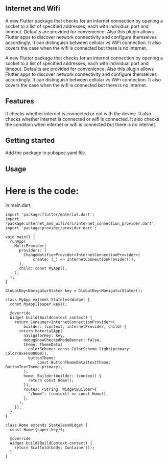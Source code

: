 ## Internet and Wifi

A new Flutter package that checks for an internet connection by opening a socket to a list of specified addresses, each with individual port and timeout. Defaults are provided for convenience. Also this plugin allows Flutter apps to discover network connectivity and configure themselves accordingly. It can distinguish between cellular vs WiFi connection. It also covers the case when the wifi is connected but there is no internet.

<!--
This README describes the package. If you publish this package to pub.dev,
this README's contents appear on the landing page for your package.

For information about how to write a good package README, see the guide for
[writing package pages](https://dart.dev/guides/libraries/writing-package-pages).

For general information about developing packages, see the Dart guide for
[creating packages](https://dart.dev/guides/libraries/create-library-packages)
and the Flutter guide for
[developing packages and plugins](https://flutter.dev/developing-packages).
-->

A new Flutter package that checks for an internet connection by opening a socket to a list of specified addresses, each with individual port and timeout. Defaults are provided for convenience. Also this plugin allows Flutter apps to discover network connectivity and configure themselves accordingly. It can distinguish between cellular vs WiFi connection. It also covers the case when the wifi is connected but there is no internet.

## Features

It checks whether internet is connected or not with the device.
It also checks whether internet is connected or wifi is connected.
It also checks the condition when internet or wifi is connected but there is no internet.

## Getting started

Add the package in pubspec.yaml file.

## Usage

# Here is the code:
 In main.dart,

```
import 'package:flutter/material.dart';
import 'package:internet_and_wifi/src/internet_connection_provider.dart';
import 'package:provider/provider.dart';

void main() {
  runApp(
    MultiProvider(
      providers: [
        ChangeNotifierProvider<InternetConnectionProvider>(
            create: (_) => InternetConnectionProvider()),
      ],
      child: const MyApp(),
    ),
  );
}

GlobalKey<NavigatorState> key = GlobalKey<NavigatorState>();

class MyApp extends StatelessWidget {
  const MyApp({super.key});

  @override
  Widget build(BuildContext context) {
    return Consumer<InternetConnectionProvider>(
        builder: (context, internetProvider, child) {
      return MaterialApp(
        navigatorKey: key,
        debugShowCheckedModeBanner: false,
        theme: ThemeData(
          colorScheme: const ColorScheme.light(primary: Color(0xFF000000)),
          buttonTheme:
              const ButtonThemeData(textTheme: ButtonTextTheme.primary),
        ),
        home: Builder(builder: (context) {
          return const Home();
        }),
        routes: <String, WidgetBuilder>{
          "/home": (context) => const Home(),
        },
      );
    });
  }
}

class Home extends StatelessWidget {
  const Home({super.key});

  @override
  Widget build(BuildContext context) {
    return Scaffold(body: Container());
  }
}
```

<!-- ## Additional information -->
